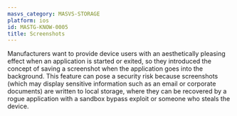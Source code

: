 ```yaml
---
masvs_category: MASVS-STORAGE
platform: ios
id: MASTG-KNOW-0005
title: Screenshots
---
```


Manufacturers want to provide device users with an aesthetically pleasing effect when an application is started or exited, so they introduced the concept of saving a screenshot when the application goes into the background. This feature can pose a security risk because screenshots (which may display sensitive information such as an email or corporate documents) are written to local storage, where they can be recovered by a rogue application with a sandbox bypass exploit or someone who steals the device.
